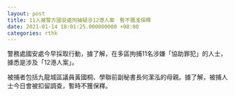 ```yaml
---
layout: post
title: 11人被警方國安處拘捕疑涉12港人案　暫不獲准保釋
date: 2021-01-14 18:01:25.000000000 +08:00
categories: rthk
---
```


警務處國安處今早採取行動，據了解，在多區拘捕11名涉嫌「協助罪犯」的人士，據悉是涉及「12港人案」。

被捕者包括九龍城區議員黃國桐、學聯前副秘書長何潔泓的母親。據了解，被捕人士今日會被扣留調查，暫時不獲保釋。
